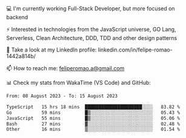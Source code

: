 💻 I'm currently working Full-Stack Developer, but more focused on backend

⚡ Interested in technologies from the JavaScript universe, GO Lang, Serverless, Clean Architecture, DDD, TDD and other design patterns

👥 Take a look at my LinkedIn profile: linkedin.com/in/felipe-romao-1442a814b/

📫 How to reach me: feliperomao.a@gmail.com

📊 Check my stats from WakaTime (VS Code) and GitHub:

<!--START_SECTION:waka-->

```txt
From: 08 August 2023 - To: 15 August 2023

TypeScript   15 hrs 18 mins  █████████████████████░░░░   83.82 %
Go           59 mins         █▒░░░░░░░░░░░░░░░░░░░░░░░   05.43 %
JavaScript   55 mins         █▒░░░░░░░░░░░░░░░░░░░░░░░   05.06 %
Bash         27 mins         ▓░░░░░░░░░░░░░░░░░░░░░░░░   02.48 %
Other        16 mins         ▒░░░░░░░░░░░░░░░░░░░░░░░░   01.54 %
```

<!--END_SECTION:waka-->
